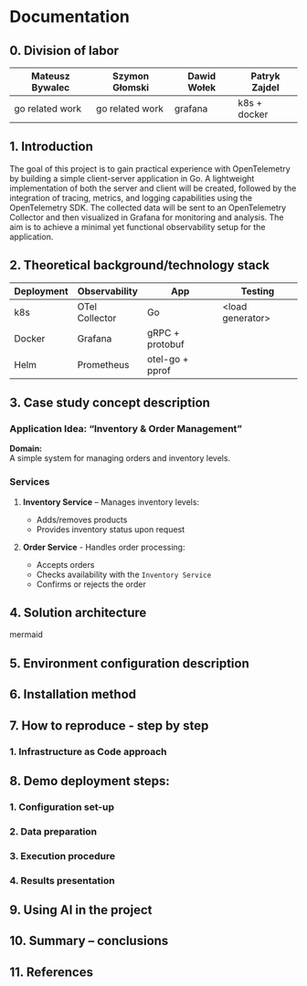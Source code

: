 # Documentation
## 0. Division of labor
| Mateusz Bywalec | Szymon Głomski | Dawid Wołek | Patryk Zajdel |
|-|-|-|-|
| go related work | go related work | grafana | k8s + docker |


## 1. Introduction
The goal of this project is to gain practical experience with OpenTelemetry by building a simple client-server application in Go. A lightweight implementation of both the server and client will be created, followed by the integration of tracing, metrics, and logging capabilities using the OpenTelemetry SDK. The collected data will be sent to an OpenTelemetry Collector and then visualized in Grafana for monitoring and analysis. The aim is to achieve a minimal yet functional observability setup for the application.


## 2. Theoretical background/technology stack
| Deployment | Observability   | App                              | Testing            |
| ---------- | --------------- | -------------------------------- | ------------------ |
| k8s        |  OTel Collector | Go                               | \<load generator\> |
| Docker     |  Grafana        | gRPC + protobuf                  |                    |
| Helm       |  Prometheus     | otel-go + pprof                  |                    |

## 3. Case study concept description
### Application Idea: “Inventory & Order Management”
**Domain:**  
A simple system for managing orders and inventory levels.

### Services
1. **Inventory Service** – Manages inventory levels:
   - Adds/removes products  
   - Provides inventory status upon request

2. **Order Service** - Handles order processing:
   - Accepts orders  
   - Checks availability with the `Inventory Service`
   - Confirms or rejects the order

## 4. Solution architecture
mermaid
## 5. Environment configuration description
## 6. Installation method
## 7. How to reproduce - step by step
### 1. Infrastructure as Code approach
## 8. Demo deployment steps:
### 1. Configuration set-up
### 2. Data preparation
### 3. Execution procedure
### 4. Results presentation
## 9. Using AI in the project
## 10. Summary – conclusions
## 11. References
